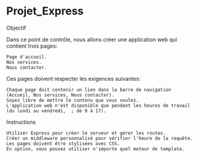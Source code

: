 # Projet_Express

Objectif

Dans ce point de contrôle, nous allons créer une application web qui contient trois pages:

    Page d'accueil.
    Nos services.
    Nous contacter.

Ces pages doivent respecter les exigences suivantes: 

    Chaque page doit contenir un lien dans la barre de navigation (Accueil, Nos services, Nous contacter).
    Soyez libre de mettre le contenu que vous voulez.
    L'application web n'est disponible que pendant les heures de travail (du lundi au vendredi,  ; de 9 à 17).

Instructions

    Utiliser Express pour créer le serveur et gérer les routes.
    Créer un middleware personnalisé pour vérifier l'heure de la requête.
    Les pages doivent être stylisées avec CSS.
    En option, vous pouvez utiliser n'importe quel moteur de template.
